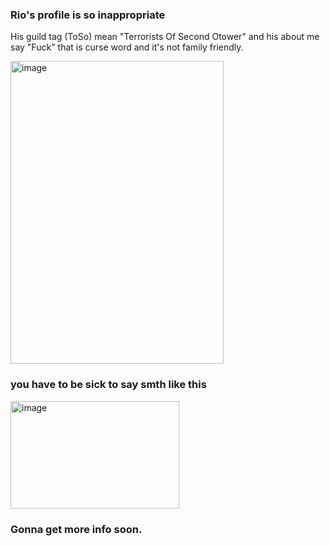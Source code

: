 ### Rio's profile is so inappropriate

His guild tag (ToSo) mean "Terrorists Of Second Otower" and his about me say "Fuck" that is curse word and it's not family friendly.

<img width="341" height="484" alt="image" src="https://github.com/user-attachments/assets/b96c33fe-1760-4baf-a282-137deb24ffba" />

### you have to be sick to say smth like this

<img width="270" height="172" alt="image" src="https://github.com/user-attachments/assets/9664095e-9fcd-4ec3-92cf-d1a29dabe23f" />

### Gonna get more info soon.
